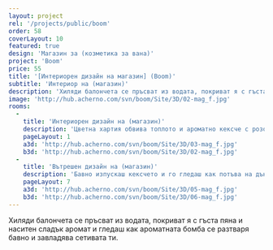 ```yaml
---
layout: project
rel: '/projects/public/boom' 
order: 58
coverLayout: 10
featured: true
design: 'Магазин за (козметика за вана)'
project: 'Boom'
price: 55
title: '[Интериорен дизайн на магазин] (Boom)'
subtitle: 'Интериор на (магазин)'
description: 'Хиляди балончета се пръсват из водата, покриват я с гъста пяна и наситен сладък аромат и гледаш как ароматната бомба се разтваря бавно и завладява сетивата ти. Потапяш крак в горещата ароматна вода и пристъпваш в друг, много по-хубав свят.'
image: 'http://hub.acherno.com/svn/boom/Site/3D/02-mag_f.jpg'
rooms:
  -
    title: 'Интериорен дизайн на (магазин)'
    description: 'Цветна хартия обвива топлото и ароматно кексче с розова глазура от ягодов крем. Ваната вече е почти пълна с гореща вода.'
    pageLayout: 1
    a3d: 'http://hub.acherno.com/svn/boom/Site/3D/03-mag_f.jpg'
    b3d: 'http://hub.acherno.com/svn/boom/Site/3D/02-mag_f.jpg'
  -
    title: 'Вътрешен дизайн на (магазин)'
    description: 'Бавно изпускаш кексчето и го гледаш как потъва на дъното на ваната. Разнася се сладък аромат и бомбата избухва. '
    pageLayout: 7
    a3d: 'http://hub.acherno.com/svn/boom/Site/3D/05-mag_f.jpg'
    b3d: 'http://hub.acherno.com/svn/boom/Site/3D/06-mag_f.jpg'
---
```

Хиляди балончета се пръсват из водата, покриват я с гъста пяна и наситен сладък аромат и гледаш как ароматната бомба се разтваря бавно и завладява сетивата ти. 
